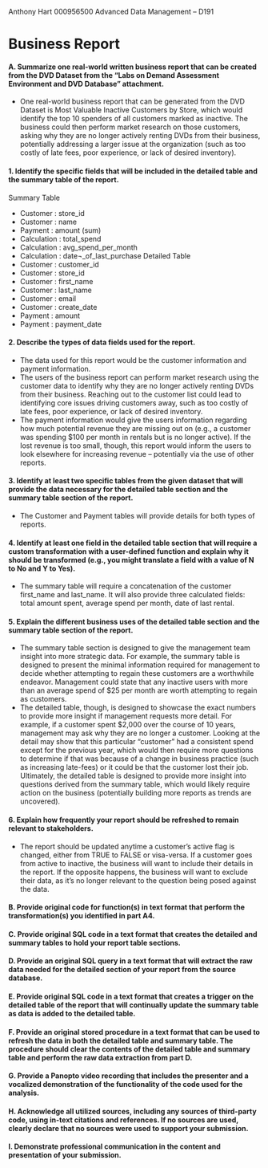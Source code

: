 Anthony Hart
000956500
Advanced Data Management – D191

# Business Report

#### A.  Summarize one real-world written business report that can be created from the DVD Dataset from the “Labs on Demand Assessment Environment and DVD Database” attachment.
- One real-world business report that can be generated from the DVD Dataset is Most Valuable Inactive Customers by Store, which would identify the top 10 spenders of all customers marked as inactive. The business could then perform market research on those customers, asking why they are no longer actively renting DVDs from their business, potentially addressing a larger issue at the organization (such as too costly of late fees, poor experience, or lack of desired inventory).

#### 1.  Identify the specific fields that will be included in the detailed table and the summary table of the report.
Summary Table
- Customer : store_id
- Customer : name
- Payment : amount (sum)
- Calculation : total_spend
- Calculation : avg_spend_per_month
- Calculation : date¬_of_last_purchase
Detailed Table
- Customer : customer_id
- Customer : store_id
- Customer : first_name
- Customer : last_name
- Customer : email
- Customer : create_date
- Payment : amount
- Payment : payment_date

#### 2.  Describe the types of data fields used for the report.
- The data used for this report would be the customer information and payment information. 
- The users of the business report can perform market research using the customer data to identify why they are no longer actively renting DVDs from their business. Reaching out to the customer list could lead to identifying core issues driving customers away, such as too costly of late fees, poor experience, or lack of desired inventory.
- The payment information would give the users information regarding how much potential revenue they are missing out on (e.g., a customer was spending $100 per month in rentals but is no longer active). If the lost revenue is too small, though, this report would inform the users to look elsewhere for increasing revenue – potentially via the use of other reports.

#### 3.  Identify at least two specific tables from the given dataset that will provide the data necessary for the detailed table section and the summary table section of the report.
- The Customer and Payment tables will provide details for both types of reports.

#### 4.  Identify at least one field in the detailed table section that will require a custom transformation with a user-defined function and explain why it should be transformed (e.g., you might translate a field with a value of N to No and Y to Yes).
- The summary table will require a concatenation of the customer first_name and last_name. It will also provide three calculated fields: total amount spent, average spend per month, date of last rental.

#### 5.  Explain the different business uses of the detailed table section and the summary table section of the report.
- The summary table section is designed to give the management team insight into more strategic data. For example, the summary table is designed to present the minimal information required for management to decide whether attempting to regain these customers are a worthwhile endeavor. Management could state that any inactive users with more than an average spend of $25 per month are worth attempting to regain as customers.
- The detailed table, though, is designed to showcase the exact numbers to provide more insight if management requests more detail. For example, if a customer spent $2,000 over the course of 10 years, management may ask why they are no longer a customer. Looking at the detail may show that this particular “customer” had a consistent spend except for the previous year, which would then require more questions to determine if that was because of a change in business practice (such as increasing late-fees) or it could be that the customer lost their job. Ultimately, the detailed table is designed to provide more insight into questions derived from the summary table, which would likely require action on the business (potentially building more reports as trends are uncovered). 

#### 6.  Explain how frequently your report should be refreshed to remain relevant to stakeholders.
- The report should be updated anytime a customer’s active flag is changed, either from TRUE to FALSE or visa-versa. If a customer goes from active to inactive, the business will want to include their details in the report. If the opposite happens, the business will want to exclude their data, as it’s no longer relevant to the question being posed against the data. 

#### B.  Provide original code for function(s) in text format that perform the transformation(s) you identified in part A4.
#### C.  Provide original SQL code in a text format that creates the detailed and summary tables to hold your report table sections.
#### D.  Provide an original SQL query in a text format that will extract the raw data needed for the detailed section of your report from the source database.
#### E.  Provide original SQL code in a text format that creates a trigger on the detailed table of the report that will continually update the summary table as data is added to the detailed table.
#### F.  Provide an original stored procedure in a text format that can be used to refresh the data in both the detailed table and summary table. The procedure should clear the contents of the detailed table and summary table and perform the raw data extraction from part D.
#### G.  Provide a Panopto video recording that includes the presenter and a vocalized demonstration of the functionality of the code used for the analysis.
#### H.  Acknowledge all utilized sources, including any sources of third-party code, using in-text citations and references. If no sources are used, clearly declare that no sources were used to support your submission.
#### I.  Demonstrate professional communication in the content and presentation of your submission.
